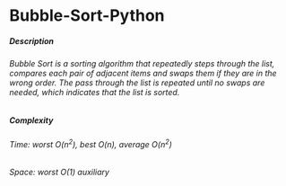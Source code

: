 # Bubble-Sort-Python

##### Description
###### Bubble Sort is a sorting algorithm that repeatedly steps through the list, compares each pair of adjacent items and swaps them if they are in the wrong order. The pass through the list is repeated until no swaps are needed, which indicates that the list is sorted.  
##### Complexity
###### Time: worst _O_(_n_<sup>2</sup>), best _O_(_n_), average _O_(_n_<sup>2</sup>)
###### Space: worst _O_(1) auxiliary
